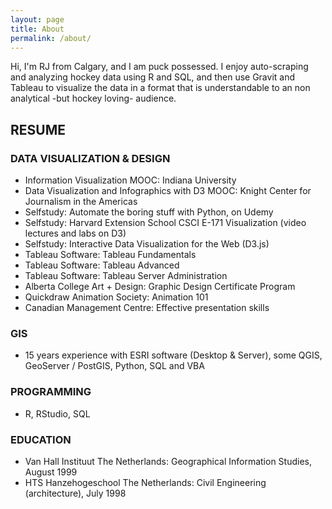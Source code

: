 ```yaml
---
layout: page
title: About
permalink: /about/
---
```


Hi, I'm RJ from Calgary, and I am puck possessed. I enjoy auto-scraping and analyzing hockey data using R and SQL, and then use Gravit and Tableau to visualize the data in a format that is understandable to an non analytical -but hockey loving- audience.


## RESUME

### DATA VISUALIZATION & DESIGN
* Information Visualization MOOC: Indiana University
* Data Visualization and Infographics with D3 MOOC: Knight Center for Journalism in the Americas
* Selfstudy: Automate the boring stuff with Python, on Udemy
* Selfstudy: Harvard Extension School CSCI E-171 Visualization (video lectures and labs on D3)
* Selfstudy: Interactive Data Visualization for the Web (D3.js)
* Tableau Software: Tableau Fundamentals
* Tableau Software: Tableau Advanced
* Tableau Software: Tableau Server Administration
* Alberta College Art + Design: Graphic Design Certificate Program
* Quickdraw Animation Society: Animation 101
* Canadian Management Centre: Effective presentation skills

### GIS
* 15 years experience with ESRI software (Desktop & Server), some QGIS, GeoServer / PostGIS, Python, SQL and VBA

### PROGRAMMING
* R, RStudio, SQL

### EDUCATION
* Van Hall Instituut The Netherlands: Geographical Information Studies, August 1999
* HTS Hanzehogeschool The Netherlands: Civil Engineering (architecture), July 1998
